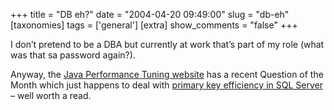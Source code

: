 +++
title = "DB eh?"
date = "2004-04-20 09:49:00"
slug = "db-eh"
[taxonomies]
tags = ['general']
[extra]
show_comments = "false"
+++

I don’t pretend to be a DBA but currently at work that’s part of my role (what was that sa password again?).

Anyway, the [Java Performance Tuning website](http://www.javaperformancetuning.com/) has a recent Question of the Month which just happens to deal with [primary key efficiency in SQL Server](http://www.javaperformancetuning.com/news/qotm040.shtml) – well worth a read.
